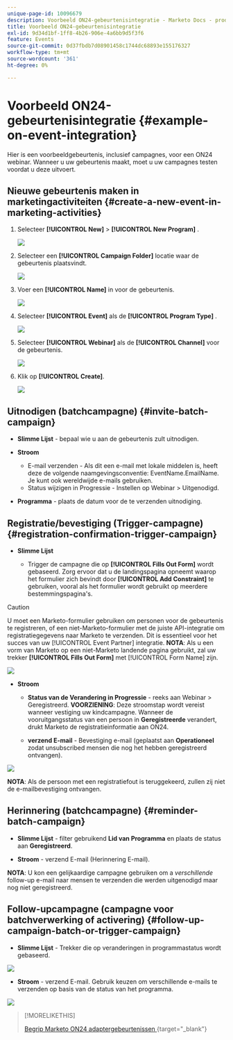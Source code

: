 ```yaml
---
unique-page-id: 10096679
description: Voorbeeld ON24-gebeurtenisintegratie - Marketo Docs - productdocumentatie
title: Voorbeeld ON24-gebeurtenisintegratie
exl-id: 9d34d1bf-1ff8-4b26-906e-4a6bb9d5f3f6
feature: Events
source-git-commit: 0d37fbdb7d08901458c1744dc68893e155176327
workflow-type: tm+mt
source-wordcount: '361'
ht-degree: 0%

---
```


# Voorbeeld ON24-gebeurtenisintegratie {#example-on-event-integration}

Hier is een voorbeeldgebeurtenis, inclusief campagnes, voor een ON24 webinar. Wanneer u uw gebeurtenis maakt, moet u uw campagnes testen voordat u deze uitvoert.

## Nieuwe gebeurtenis maken in marketingactiviteiten {#create-a-new-event-in-marketing-activities}

1. Selecteer **[!UICONTROL New]** > **[!UICONTROL New Program]** .

   ![](assets/image2015-12-22-15-3a35-3a15.png)

1. Selecteer een **[!UICONTROL Campaign Folder]** locatie waar de gebeurtenis plaatsvindt.

   ![](assets/image2015-12-22-15-3a39-3a51.png)

1. Voer een **[!UICONTROL Name]** in voor de gebeurtenis.

   ![](assets/image2015-12-22-15-3a43-3a4.png)

1. Selecteer **[!UICONTROL Event]** als de **[!UICONTROL Program Type]** .

   ![](assets/image2015-12-22-15-3a44-3a41.png)

1. Selecteer **[!UICONTROL Webinar]** als de **[!UICONTROL Channel]** voor de gebeurtenis.

   ![](assets/image2015-12-22-15-3a46-3a34.png)

1. Klik op **[!UICONTROL Create]**.

   ![](assets/image2015-12-22-15-3a48-3a20.png)

## Uitnodigen (batchcampagne)  {#invite-batch-campaign}

* **Slimme Lijst** - bepaal wie u aan de gebeurtenis zult uitnodigen.
* **Stroom**

   * E-mail verzenden - Als dit een e-mail met lokale middelen is, heeft deze de volgende naamgevingsconventie: EventName.EmailName. Je kunt ook wereldwijde e-mails gebruiken.
   * Status wijzigen in Progressie - Instellen op Webinar > Uitgenodigd.

* **Programma** - plaats de datum voor de te verzenden uitnodiging.

## Registratie/bevestiging (Trigger-campagne) {#registration-confirmation-trigger-campaign}

* **Slimme Lijst**

   * Trigger de campagne die op **[!UICONTROL Fills Out Form]** wordt gebaseerd. Zorg ervoor dat u de landingspagina opneemt waarop het formulier zich bevindt door **[!UICONTROL Add Constraint]** te gebruiken, vooral als het formulier wordt gebruikt op meerdere bestemmingspagina&#39;s.

>[!CAUTION]
>
>U moet een Marketo-formulier gebruiken om personen voor de gebeurtenis te registreren, of een niet-Marketo-formulier met de juiste API-integratie om registratiegegevens naar Marketo te verzenden. Dit is essentieel voor het succes van uw [!UICONTROL Event Partner] integratie. **NOTA**: Als u een vorm van Marketo op een niet-Marketo landende pagina gebruikt, zal uw trekker **[!UICONTROL Fills Out Form]** met [!UICONTROL Form Name] zijn.

![](assets/image2015-12-22-15-3a50-3a22.png)

* **Stroom**

   * **Status van de Verandering in Progressie** - reeks aan Webinar > Geregistreerd. **VOORZIENING**: Deze stroomstap wordt vereist wanneer vestiging uw kindcampagne. Wanneer de vooruitgangsstatus van een persoon in **Geregistreerde** verandert, drukt Marketo de registratieinformatie aan ON24.

   * **verzend E-mail** - Bevestiging e-mail (geplaatst aan **Operationeel** zodat unsubscribed mensen die nog het hebben geregistreerd ontvangen).

![](assets/image2015-12-22-15-3a52-3a9.png)

**NOTA**: Als de persoon met een registratiefout is teruggekeerd, zullen zij niet de e-mailbevestiging ontvangen.

## Herinnering (batchcampagne) {#reminder-batch-campaign}

* **Slimme Lijst** - filter gebruikend **Lid van Programma** en plaats de status aan **Geregistreerd**.

* **Stroom** - verzend E-mail (Herinnering E-mail).

**NOTA**: U kon een gelijkaardige campagne gebruiken om a *verschillende* follow-up e-mail naar mensen te verzenden die werden uitgenodigd maar nog niet geregistreerd.

## Follow-upcampagne (campagne voor batchverwerking of activering) {#follow-up-campaign-batch-or-trigger-campaign}

* **Slimme Lijst** - Trekker die op veranderingen in programmastatus wordt gebaseerd.

![](assets/image2015-12-22-15-3a57-3a25.png)

* **Stroom** - verzend E-mail. Gebruik keuzen om verschillende e-mails te verzenden op basis van de status van het programma.

![](assets/ten.png)

>[!MORELIKETHIS]
>
>[ Begrip Marketo ON24 adaptergebeurtenissen ](/help/marketo/product-docs/demand-generation/events/create-an-event/create-an-event-with-the-marketo-on24-adapter/understanding-marketo-on24-adapter-events.md){target="_blank"}
